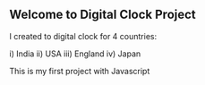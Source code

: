 ## Welcome to Digital Clock Project

I created to digital clock for 4 countries:

i) India
ii) USA
iii) England
iv) Japan

This is my first project with Javascript
